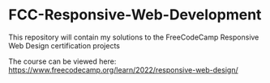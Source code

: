 # FCC-Responsive-Web-Development

This repository will contain my solutions to the FreeCodeCamp Responsive Web Design certification projects 

The course can be viewed here: 
https://www.freecodecamp.org/learn/2022/responsive-web-design/

